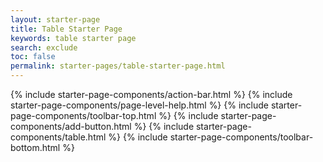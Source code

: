 ```yaml
---
layout: starter-page
title: Table Starter Page
keywords: table starter page
search: exclude
toc: false
permalink: starter-pages/table-starter-page.html
---
```


{% include starter-page-components/action-bar.html %}
{% include starter-page-components/page-level-help.html %}
{% include starter-page-components/toolbar-top.html %}
{% include starter-page-components/add-button.html %}
{% include starter-page-components/table.html %}
{% include starter-page-components/toolbar-bottom.html %}

